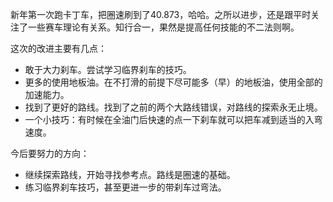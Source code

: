 新年第一次跑卡丁车，把圈速刷到了40.873，哈哈。之所以进步，还是跟平时关注了一些赛车理论有关系。知行合一，果然是提高任何技能的不二法则啊。

这次的改进主要有几点：

* 敢于大力刹车。尝试学习临界刹车的技巧。
* 更多的使用地板油。在不打滑的前提下尽可能多（早）的地板油，使用全部的加速能力。
* 找到了更好的路线。找到了之前的两个大路线错误，对路线的探索永无止境。
* 一个小技巧：有时候在全油门后快速的点一下刹车就可以把车减到适当的入弯速度。

今后要努力的方向：

* 继续探索路线，开始寻找参考点。路线是圈速的基础。
* 练习临界刹车技巧，甚至更进一步的带刹车过弯法。
